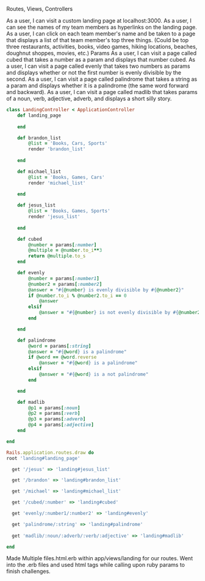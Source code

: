 Routes, Views, Controllers

As a user, I can visit a custom landing page at localhost:3000.
As a user, I can see the names of my team members as hyperlinks on the landing page.
As a user, I can click on each team member's name and be taken to a page that displays a list of that team member's top three things. (Could be top three restaurants, activities, books, video games, hiking locations, beaches, doughnut shoppes, movies, etc.)
Params
As a user, I can visit a page called cubed that takes a number as a param and displays that number cubed.
As a user, I can visit a page called evenly that takes two numbers as params and displays whether or not the first number is evenly divisible by the second.
As a user, I can visit a page called palindrome that takes a string as a param and displays whether it is a palindrome (the same word forward and backward).
As a user, I can visit a page called madlib that takes params of a noun, verb, adjective, adverb, and displays a short silly story.

``` Ruby
class LandingController < ApplicationController
    def landing_page 
   
    end

    def brandon_list
        @list = 'Books, Cars, Sports'
        render 'brandon_list'
       
    end

    def michael_list
        @list = 'Books, Games, Cars'
        render 'michael_list'
       
    end

    def jesus_list
        @list = 'Books, Games, Sports'
        render 'jesus_list'
       
    end

    def cubed
        @number = params[:number]
        @multiple = @number.to_i**3
        return @multiple.to_s
    end

    def evenly
        @number = params[:number1]
        @number2 = params[:number2]
        @answer = "#{@number} is evenly divisible by #{@number2}"
        if @number.to_i % @number2.to_i == 0
            @answer
        elsif
            @answer = "#{@number} is not evenly divisible by #{@number2}"
        end

    end

    def palindrome
        @word = params[:string]
        @answer = "#{@word} is a palindrome"
        if @word == @word.reverse
            @answer = "#{@word} is a palindrome"
        elsif
            @answer = "#{@word} is a not palindrome"
        end

    end

    def madlib
        @p1 = params[:noun]
        @p2 = params[:verb]
        @p3 = params[:adverb]
        @p4 = params[:adjective]
    end

end
```

``` Ruby
Rails.application.routes.draw do
root 'landing#landing_page'

  get '/jesus' => 'landing#jesus_list'

  get '/brandon' => 'landing#brandon_list'

  get '/michael' => 'landing#michael_list'

  get '/cubed/:number' => 'landing#cubed'

  get 'evenly/:number1/:number2' => 'landing#evenly'

  get 'palindrome/:string' => 'landing#palindrome'
 
  get 'madlib/:noun/:adverb/:verb/:adjective' => 'landing#madlib'

end

```

Made Multiple files.html.erb within app/views/landing for our routes.
Went into the .erb files and used html tags while calling upon ruby params to finish challenges.